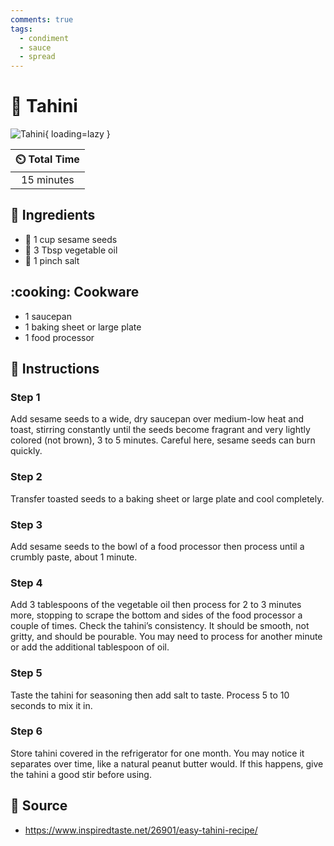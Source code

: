 ```yaml
---
comments: true
tags:
  - condiment
  - sauce
  - spread
---
```

# :seedling: Tahini

![Tahini](../assets/images/tahini.jpg){ loading=lazy }

| :timer_clock: Total Time |
|:-----------------------: |
| 15 minutes |

## :salt: Ingredients

- :seedling: 1 cup sesame seeds
- :carrot: 3 Tbsp vegetable oil
- :salt: 1 pinch salt

## :cooking: Cookware

- 1 saucepan
- 1 baking sheet or large plate
- 1 food processor

## :pencil: Instructions

### Step 1

Add sesame seeds to a wide, dry saucepan over medium-low heat and toast, stirring constantly until the seeds become
fragrant and very lightly colored (not brown), 3 to 5 minutes. Careful here, sesame seeds can burn quickly.

### Step 2

Transfer toasted seeds to a baking sheet or large plate and cool completely.

### Step 3

Add sesame seeds to the bowl of a food processor then process until a crumbly paste, about 1 minute.

### Step 4

Add 3 tablespoons of the vegetable oil then process for 2 to 3 minutes more, stopping to scrape the bottom and sides of
the food processor a couple of times. Check the tahini’s consistency. It should be smooth, not gritty, and should be
pourable. You may need to process for another minute or add the additional tablespoon of oil.

### Step 5

Taste the tahini for seasoning then add salt to taste. Process 5 to 10 seconds to mix it in.

### Step 6

Store tahini covered in the refrigerator for one month. You may notice it separates over time, like a natural peanut
butter would. If this happens, give the tahini a good stir before using.

## :link: Source

- <https://www.inspiredtaste.net/26901/easy-tahini-recipe/>
